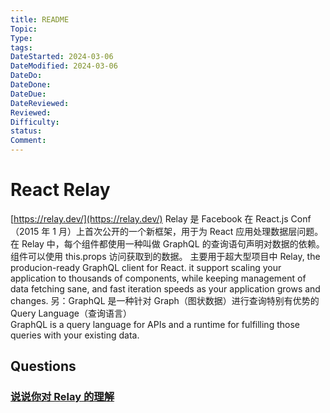 ```yaml
---
title: README
Topic:
Type:
tags:
DateStarted: 2024-03-06
DateModified: 2024-03-06
DateDo:
DateDone:
DateDue:
DateReviewed:
Reviewed:
Difficulty:
status:
Comment:
---
```


# React Relay

[https://relay.dev/](https://relay.dev/)
Relay 是 Facebook 在 React.js Conf（2015 年 1 月）上首次公开的一个新框架，用于为 React 应用处理数据层问题。
在 Relay 中，每个组件都使用一种叫做 GraphQL 的查询语句声明对数据的依赖。组件可以使用 this.props 访问获取到的数据。
主要用于超大型项目中
Relay, the producion-ready GraphQL client for React. it support scaling your application to thousands of components, while keeping management of data fetching sane, and fast iteration speeds as your application grows and changes.
另：GraphQL 是一种针对 Graph（图状数据）进行查询特别有优势的 Query Language（查询语言）  
GraphQL is a query language for APIs and a runtime for fulfilling those queries with your existing data.

## Questions

### [说说你对 Relay 的理解](https://github.com/haizlin/fe-interview/issues/926)
